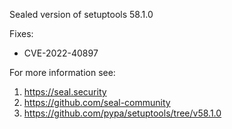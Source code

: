 Sealed version of setuptools 58.1.0

Fixes:
- CVE-2022-40897

For more information see:
  1. https://seal.security
  2. https://github.com/seal-community
  3. https://github.com/pypa/setuptools/tree/v58.1.0
